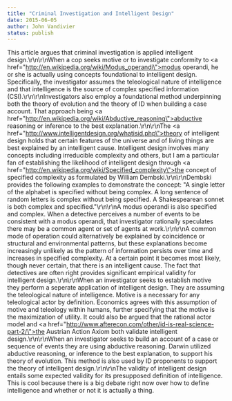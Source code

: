 ```yaml
---
title: "Criminal Investigation and Intelligent Design"
date: 2015-06-05
author: John Vandivier
status: publish
---
```


This article argues that criminal investigation is applied intelligent design.\r\n\r\nWhen a cop seeks motive or to investigate conformity to <a href=\"http://en.wikipedia.org/wiki/Modus_operandi\">modus operandi</a>, he or she is actually using concepts foundational to intelligent design. Specifically, the investigator assumes the teleological nature of intelligence and that intelligence is the source of complex specified information (CSI).\r\n\r\nInvestigators also employ a foundational method underpinning both the theory of evolution and the theory of ID when building a case account. That approach being <a href=\"http://en.wikipedia.org/wiki/Abductive_reasoning\">abductive reasoning or inference to the best explanation</a>.\r\n\r\nThe <a href=\"http://www.intelligentdesign.org/whatisid.php\">theory of intelligent design</a> holds that certain features of the universe and of living things are best explained by an intelligent cause. Intelligent design involves many concepts including irreducible complexity and others, but I am a particular fan of establishing the likelihood of intelligent design through <a href=\"http://en.wikipedia.org/wiki/Specified_complexity\">the concept of specified complexity as formulated by William Dembski</a>.\r\n\r\nDembski provides the following examples to demonstrate the concept: \"A single letter of the alphabet is specified without being complex. A long sentence of random letters is complex without being specified. A Shakespearean sonnet is both complex and specified.\"\r\n\r\nA modus operandi is also specified and complex. When a detective perceives a number of events to be consistent with a modus operandi, that investigator rationally speculates there may be a common agent or set of agents at work.\r\n\r\nA common mode of operation could alternatively be explained by coincidence or structural and environmental patterns, but these explanations become increasingly unlikely as the pattern of information persists over time and increases in specified complexity. At a certain point it becomes most likely, though never certain, that there is an intelligent cause. The fact that detectives are often right provides significant empirical validity for intelligent design.\r\n\r\nWhen an investigator seeks to establish motive they perform a seperate application of intelligent design. They are assuming the teleological nature of intelligence. Motive is a necessary for any teleological actor by definition. Economics agrees with this assumption of motive and teleology within humans, further specifying that the motive is the maximization of utility. It could also be argued that the rational actor model and <a href=\"http://www.afterecon.com/other/id-is-real-science-part-2/\">the Austrian Action Axiom</a> both validate intelligent design.\r\n\r\nWhen an investigator seeks to build an account of a case or sequence of events they are using abductive reasoning. Darwin utilized abductive reasoning, or inference to the best explanation, to support his theory of evolution. This method is also used by ID proponents to support the theory of intelligent design.\r\n\r\nThe validity of intelligent design entails some expected validity for its presupposed definition of intelligence. This is cool because there is a big debate right now over how to define intelligence and whether or not it is actually a thing.